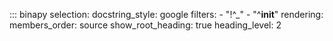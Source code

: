 ::: binapy
    selection:
        docstring_style: google
        filters:
            - "!^_"
            - "^__init__"
    rendering:
        members_order: source
        show_root_heading: true
        heading_level: 2
